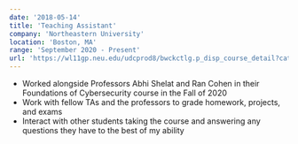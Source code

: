 ```yaml
---
date: '2018-05-14'
title: 'Teaching Assistant'
company: 'Northeastern University'
location: 'Boston, MA'
range: 'September 2020 - Present'
url: 'https://wl11gp.neu.edu/udcprod8/bwckctlg.p_disp_course_detail?cat_term_in=202010&subj_code_in=CY&crse_numb_in=2550'
---
```


- Worked alongside Professors Abhi Shelat and Ran Cohen in their Foundations of Cybersecurity course in the Fall of 2020
- Work with fellow TAs and the professors to grade homework, projects, and exams
- Interact with other students taking the course and answering any questions they have to the best of my ability
